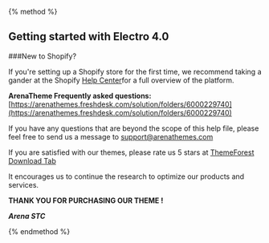 {% method %}
## Getting started with Electro 4.0


###New to Shopify?


If you're setting up a Shopify store for the first time, we recommend taking a gander at the Shopify [Help Center](https://help.shopify.com/)for a full overview of the platform.  

**ArenaTheme Frequently asked questions:**[https://arenathemes.freshdesk.com/solution/folders/6000229740](https://arenathemes.freshdesk.com/solution/folders/6000229740)

If you have any questions that are beyond the scope of this help file, please feel free to send us a message to <a href="mailto:support@arenathemes.com">support@arenathemes.com</a>

If you are satisfied with our themes, please rate us 5 stars at [ThemeForest Download Tab](https://themeforest.net/downloads)

It encourages us to continue the research to optimize our products and services.



**THANK YOU FOR PURCHASING OUR THEME !**


**_Arena STC_**

{% endmethod %}

